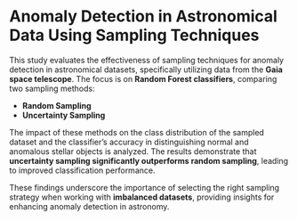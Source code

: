 # Anomaly Detection in Astronomical Data Using Sampling Techniques

This study evaluates the effectiveness of sampling techniques for anomaly detection in astronomical datasets, specifically utilizing data from the **Gaia space telescope**. The focus is on **Random Forest classifiers**, comparing two sampling methods:

- **Random Sampling**
- **Uncertainty Sampling**

The impact of these methods on the class distribution of the sampled dataset and the classifier’s accuracy in distinguishing normal and anomalous stellar objects is analyzed. The results demonstrate that **uncertainty sampling significantly outperforms random sampling**, leading to improved classification performance.

These findings underscore the importance of selecting the right sampling strategy when working with **imbalanced datasets**, providing insights for enhancing anomaly detection in astronomy.
